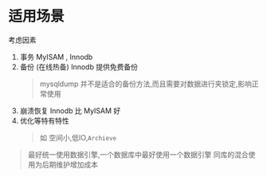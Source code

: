# 适用场景

考虑因素

1. 事务 MyISAM , Innodb
2. 备份 (在线热备) Innodb 提供免费备份
    > mysqldump 并不是适合的备份方法,而且需要对数据进行夹锁定,影响正常使用
3. 崩溃恢复 Innodb 比 MyISAM 好
4. 优化等特有特性
    > 如 空间小,低IO,`Archieve`

> 最好统一使用数据引擎,一个数据库中最好使用一个数据引擎
> 同库的混合使用为后期维护增加成本